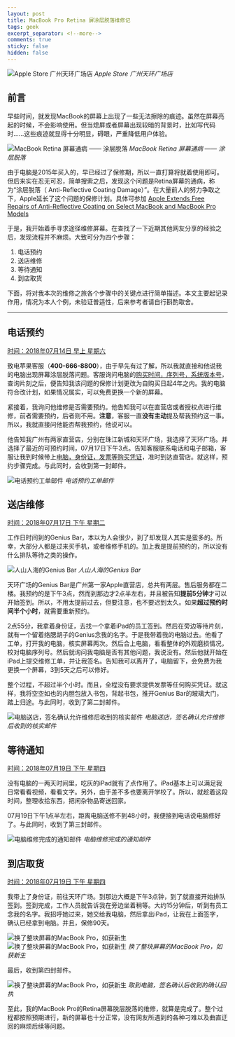 ```yaml
---
layout: post
title: MacBook Pro Retina 屏涂层脱落维修记
tags: geek
excerpt_separator: <!--more-->
comments: true
sticky: false
hidden: false
---
```


![Apple Store 广州天环广场店](/assets/images/2018-07-25/1.jpeg)
_Apple Store 广州天环广场店_

## 前言
早些时间，就发现MacBook的屏幕上出现了一些无法擦除的痕迹。虽然在屏幕亮起的时候，不会影响使用。但当熄屏或者屏幕出现较暗的背景时，比如写代码时……这些痕迹就显得十分明显，碍眼，严重降低用户体验。<!--more-->

![MacBook Retina 屏幕通病 —— 涂层脱落](/assets/images/2018-07-25/2.jpeg)
_MacBook Retina 屏幕通病 —— 涂层脱落_

由于电脑是2015年买入的，早已经过了保修期，所以一直打算将就着使用即可。但后来实在忍无可忍，简单搜索之后，发现这个问题是Retina屏幕的通病，称为“涂层脱落（ Anti-Reflective Coating Damage）”。在大量前人的努力争取之下，Apple延长了这个问题的保修计划。具体可参加 [Apple Extends Free Repairs of Anti-Reflective Coating on Select MacBook and MacBook Pro Models](https://www.macrumors.com/2017/11/17/apple-extends-free-staingate-repairs/)

于是，我开始着手寻求途径维修屏幕。在查找了一下近期其他网友分享的经验之后，发现流程并不麻烦。大致可分为四个步骤：
1. 电话预约
2. 送店维修
3. 等待通知
4. 到店取货

下面，将对我本次的维修之旅各个步骤中的关键点进行简单描述。本文主要起记录作用，情况为本人个例，未验证普适性，后来参考者请自行斟酌取舍。

----

## 电话预约

<ins>时间：2018年07月14日 早上 星期六</ins>

致电苹果客服（**400-666-8800**），由于早先有过了解，所以我就直接和他说我的电脑出现屏幕涂层脱落问题。客服询问电脑的<ins>购买时间，序列号，系统版本号</ins>，查询片刻之后，便告知我该问题的保修计划更改为自购买日起4年之内。我的电脑符合改计划，如果情况属实，可以免费更换一个新的屏幕。

紧接着，我询问他维修是否需要预约。他告知我可以在直营店或者授权点进行维修，前者需要预约，后者则不用。**注意**，客服一直**没有主动**提及帮我预约这一事。所以，我就直接问他能否帮我预约，他说可以。

他告知我广州有两家直营店，分别在珠江新城和天环广场，我选择了天环广场。并选择了最近的可预约时间，07月17日下午3点。告知客服联系电话和电子邮箱，客服让我到时候带上<ins>电脑，身份证，发票等购买凭证</ins>，准时到达直营店。就这样，预约步骤完成。与此同时，会收到第一封邮件。

![电话预约工单邮件](/assets/images/2018-07-25/3.png)
_电话预约工单邮件_

## 送店维修

<ins>时间：2018年07月17日 下午 星期二</ins>

工作日时间到的Genius Bar，本以为人会很少，到了却发现人其实是蛮多的。所幸，大部分人都是过来买手机，或者维修手机的。加上我是提前预约的，所以没有什么排队等待之类的操作。

![人山人海的Genius Bar](/assets/images/2018-07-25/4.jpeg)
_人山人海的Genius Bar_

天环广场的Genius Bar是广州第一家Apple直营店，总共有两层。售后服务都在二楼。我预约的是下午3点，然而到那边才2点半左右，并且被告知**提前5分钟**才可以开始签到。所以，不用太提前过去，但要注意，也不要迟到太久。如果**超过预约时间半个小时**，就需要重新预约。

2点55分，我拿着身份证，去找一个拿着iPad的员工签到。然后在旁边等待片刻，就有一个留着络腮胡子的Genius念我的名字。于是我带着我的电脑过去。他看了工单，打开我的电脑，核实屏幕两次。然后合上电脑，看看整体的外观磨损情况，校对电脑序列号。然后就询问我电脑是否有其他问题，我说没有。然后他就开始在iPad上提交维修工单，并让我签名。告知我可以离开了，电脑留下，会免费为我更换一个屏幕，3到5天之后可以修好。

整个过程，不超过半个小时。而且，全程没有要求提供发票等任何购买凭证。就这样，我将空空如也的内胆包放入书包，背起书包，推开Genius Bar的玻璃大门，踏上归途。与此同时，收到了第二封邮件。

![电脑送店，签名确认允许维修后收到的核实邮件](/assets/images/2018-07-25/5.png)
_电脑送店，签名确认允许维修后收到的核实邮件_

## 等待通知

<ins>时间：2018年07月19日 下午 星期四</ins>

没有电脑的一两天时间里，吃灰的iPad就有了点作用了。iPad基本上可以满足我日常看看视频，看看文字。另外，由于差不多也要离开学校了。所以，就趁着这段时间，整理收拾东西，把闲杂物品寄送回家。

07月19日下午1点半左右，距离电脑送修不到48小时，我便接到电话说电脑修好了。与此同时，收到了第三封邮件。

![电脑维修完成的通知邮件](/assets/images/2018-07-25/6.png)
_电脑维修完成的通知邮件_

## 到店取货

<ins>时间：2018年07月19日 下午 星期四</ins>

我带上了身份证，前往天环广场。到那边大概是下午3点钟，到了就直接开始排队签到。签到完成，工作人员就告诉我在旁边坐着稍等。大约15分钟后，听到有员工念我的名字。我招呼她过来，她交给我电脑，然后拿出iPad，让我在上面签字，确认已经拿到电脑。并且，保修90天。

![换了整块屏幕的MacBook Pro，如获新生](/assets/images/2018-07-25/7.jpeg)
![换了整块屏幕的MacBook Pro，如获新生](/assets/images/2018-07-25/8.jpeg)
_换了整块屏幕的MacBook Pro，如获新生_

最后，收到第四封邮件。

![换了整块屏幕的MacBook Pro，如获新生](/assets/images/2018-07-25/9.png)
_取到电脑，签名确认后收到的确认回执_

至此，我的MacBook Pro的Retina屏幕脱层脱落的维修，就算是完成了。整个过程都按照预期进行，新的屏幕也十分正常，没有网友所遇到的各种刁难以及曲直迂回的麻烦后续等问题。